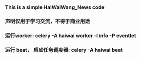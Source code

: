 ### This is a simple HaiWaiWang_News code

### 声明仅用于学习交流，不得于商业用途

### 运行worker:  celery -A haiwai worker -l info -P eventlet

### 运行 beat， 启劢任务调度器: celery -A haiwai beat
